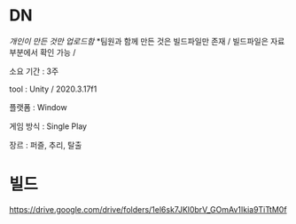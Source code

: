 # DN 

*개인이 만든 것만 업로드함*
*팀원과 함께 만든 것은 빌드파일만 존재 / 빌드파일은 자료 부분에서 확인 가능 /

소요 기간 : 3주

tool : Unity / 2020.3.17f1

플랫폼 : Window

게임 방식 : Single Play

장르 : 퍼즐, 추리, 탈출





# 빌드 
https://drive.google.com/drive/folders/1el6sk7JKl0brV_GOmAv1Ikia9TiTtM0f

